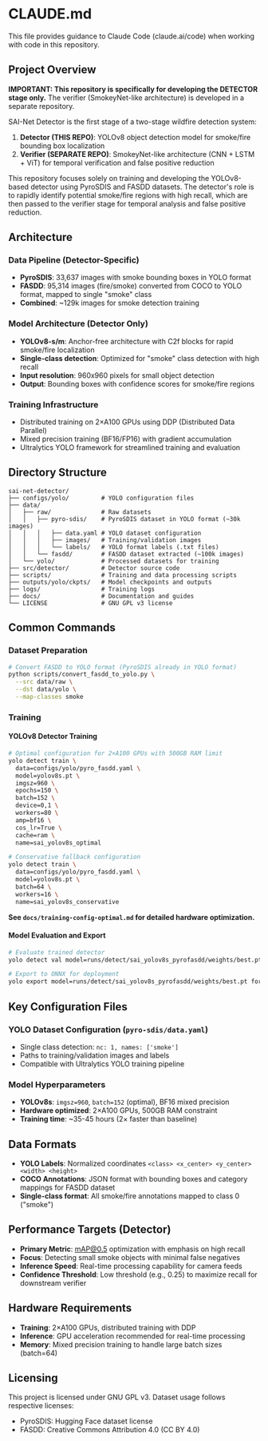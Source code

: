 # CLAUDE.md

This file provides guidance to Claude Code (claude.ai/code) when working with code in this repository.

## Project Overview

**IMPORTANT: This repository is specifically for developing the DETECTOR stage only.** The verifier (SmokeyNet-like architecture) is developed in a separate repository.

SAI-Net Detector is the first stage of a two-stage wildfire detection system:

1. **Detector (THIS REPO)**: YOLOv8 object detection model for smoke/fire bounding box localization
2. **Verifier (SEPARATE REPO)**: SmokeyNet-like architecture (CNN + LSTM + ViT) for temporal verification and false positive reduction

This repository focuses solely on training and developing the YOLOv8-based detector using PyroSDIS and FASDD datasets. The detector's role is to rapidly identify potential smoke/fire regions with high recall, which are then passed to the verifier stage for temporal analysis and false positive reduction.

## Architecture

### Data Pipeline (Detector-Specific)
- **PyroSDIS**: 33,637 images with smoke bounding boxes in YOLO format
- **FASDD**: 95,314 images (fire/smoke) converted from COCO to YOLO format, mapped to single "smoke" class
- **Combined**: ~129k images for smoke detection training

### Model Architecture (Detector Only)
- **YOLOv8-s/m**: Anchor-free architecture with C2f blocks for rapid smoke/fire localization
- **Single-class detection**: Optimized for "smoke" class detection with high recall
- **Input resolution**: 960x960 pixels for small object detection
- **Output**: Bounding boxes with confidence scores for smoke/fire regions

### Training Infrastructure
- Distributed training on 2×A100 GPUs using DDP (Distributed Data Parallel)
- Mixed precision training (BF16/FP16) with gradient accumulation
- Ultralytics YOLO framework for streamlined training and evaluation

## Directory Structure

```
sai-net-detector/
├── configs/yolo/         # YOLO configuration files
├── data/
│   ├── raw/              # Raw datasets
│   │   ├── pyro-sdis/    # PyroSDIS dataset in YOLO format (~30k images)
│   │   │   ├── data.yaml # YOLO dataset configuration
│   │   │   ├── images/   # Training/validation images
│   │   │   └── labels/   # YOLO format labels (.txt files)
│   │   └── fasdd/        # FASDD dataset extracted (~100k images)
│   └── yolo/             # Processed datasets for training
├── src/detector/         # Detector source code
├── scripts/              # Training and data processing scripts
├── outputs/yolo/ckpts/   # Model checkpoints and outputs
├── logs/                 # Training logs
├── docs/                 # Documentation and guides
└── LICENSE               # GNU GPL v3 license
```

## Common Commands

### Dataset Preparation
```bash
# Convert FASDD to YOLO format (PyroSDIS already in YOLO format)
python scripts/convert_fasdd_to_yolo.py \
  --src data/raw \
  --dst data/yolo \
  --map-classes smoke
```

### Training

#### YOLOv8 Detector Training
```bash
# Optimal configuration for 2×A100 GPUs with 500GB RAM limit
yolo detect train \
  data=configs/yolo/pyro_fasdd.yaml \
  model=yolov8s.pt \
  imgsz=960 \
  epochs=150 \
  batch=152 \
  device=0,1 \
  workers=80 \
  amp=bf16 \
  cos_lr=True \
  cache=ram \
  name=sai_yolov8s_optimal

# Conservative fallback configuration
yolo detect train \
  data=configs/yolo/pyro_fasdd.yaml \
  model=yolov8s.pt \
  batch=64 \
  workers=16 \
  name=sai_yolov8s_conservative
```

**See `docs/training-config-optimal.md` for detailed hardware optimization.**

#### Model Evaluation and Export
```bash
# Evaluate trained detector
yolo detect val model=runs/detect/sai_yolov8s_pyrofasdd/weights/best.pt data=configs/yolo/pyro_fasdd.yaml

# Export to ONNX for deployment
yolo export model=runs/detect/sai_yolov8s_pyrofasdd/weights/best.pt format=onnx
```

## Key Configuration Files

### YOLO Dataset Configuration (`pyro-sdis/data.yaml`)
- Single class detection: `nc: 1, names: ['smoke']`
- Paths to training/validation images and labels
- Compatible with Ultralytics YOLO training pipeline

### Model Hyperparameters
- **YOLOv8s**: `imgsz=960`, `batch=152` (optimal), BF16 mixed precision
- **Hardware optimized**: 2×A100 GPUs, 500GB RAM constraint
- **Training time**: ~35-45 hours (2× faster than baseline)

## Data Formats

- **YOLO Labels**: Normalized coordinates `<class> <x_center> <y_center> <width> <height>`
- **COCO Annotations**: JSON format with bounding boxes and category mappings for FASDD dataset
- **Single-class format**: All smoke/fire annotations mapped to class 0 ("smoke")

## Performance Targets (Detector)

- **Primary Metric**: mAP@0.5 optimization with emphasis on high recall
- **Focus**: Detecting small smoke objects with minimal false negatives  
- **Inference Speed**: Real-time processing capability for camera feeds
- **Confidence Threshold**: Low threshold (e.g., 0.25) to maximize recall for downstream verifier

## Hardware Requirements

- **Training**: 2×A100 GPUs, distributed training with DDP
- **Inference**: GPU acceleration recommended for real-time processing
- **Memory**: Mixed precision training to handle large batch sizes (batch=64)

## Licensing

This project is licensed under GNU GPL v3. Dataset usage follows respective licenses:
- PyroSDIS: Hugging Face dataset license
- FASDD: Creative Commons Attribution 4.0 (CC BY 4.0)